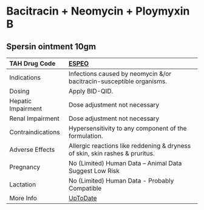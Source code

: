 # Bacitracin + Neomycin + Ploymyxin B

## Spersin ointment 10gm

| TAH Drug Code      | [ESPEO](https://www.tahsda.org.tw/drugs/hissearch.php?drug_code=ESPEO)                             |
|:-------------------|:---------------------------------------------------------------------------------------------------|
| Indications        | Infections caused by neomycin &/or bacitracin-susceptible organisms.                               |
| Dosing             | Apply BID-QID.                                                                                     |
| Hepatic Impairment | Dose adjustment not necessary                                                                      |
| Renal Impairment   | Dose adjustment not necessary                                                                      |
| Contraindications  | Hypersensitivity to any component of the formulation.                                              |
| Adverse Effects    | Allergic reactions like reddening & dryness of skin, skin rashes & pruritus.                       |
| Pregnancy          | No (Limited) Human Data – Animal Data Suggest Low Risk                                             |
| Lactation          | No (Limited) Human Data - Probably Compatible                                                      |
| More Info          | [UpToDate](https://www.uptodate.com/contents/bacitracin-+-neomycin-+-ploymyxin-b-drug-information) |

